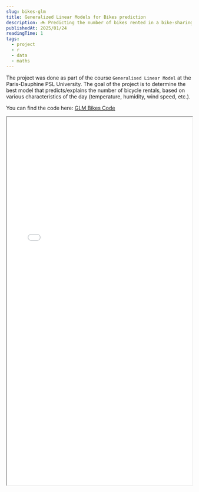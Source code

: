 ```yaml
---
slug: bikes-glm
title: Generalized Linear Models for Bikes prediction
description: 🚲 Predicting the number of bikes rented in a bike-sharing system using Generalized Linear Models.
publishedAt: 2025/01/24
readingTime: 1
tags:
  - project
  - r
  - data
  - maths
---
```


The project was done as part of the course `Generalised Linear Model` at the Paris-Dauphine PSL University. The goal of the project is to determine the best model that predicts/explains the number of bicycle rentals, based on various characteristics of the day (temperature, humidity, wind speed, etc.). 

You can find the code here: [GLM Bikes Code](https://github.com/ArthurDanjou/Studies/blob/master/M1/General%20Linear%20Models/Projet/GLM%20Code%20-%20DANJOU%20%26%20DUROUSSEAU.rmd)

<iframe src="/portfolio/bikes-glm/Report.pdf" width="100%" height="1000px">
</iframe>
